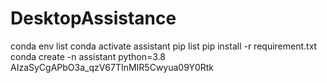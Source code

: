 # DesktopAssistance

conda env list
conda activate assistant
pip list
pip install -r requirement.txt
conda create -n assistant python=3.8
AIzaSyCgAPbO3a_qzV67TInMIR5Cwyua09Y0Rtk
